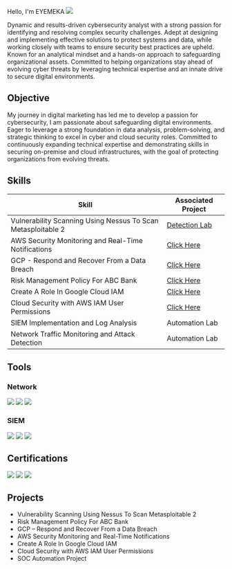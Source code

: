 Hello, I'm EYEMEKA
<a href="https://www.linkedin.com/in/eyemekauwadia/"><img src="https://img.shields.io/badge/-LinkedIn-0072b1?&style=for-the-badge&logo=linkedin&logoColor=white" /></a>

Dynamic and results-driven cybersecurity analyst with a strong passion for identifying and resolving complex security challenges. Adept at designing and implementing effective solutions to protect systems and data, while working closely with teams to ensure security best practices are upheld. Known for an analytical mindset and a hands-on approach to safeguarding organizational assets. Committed to helping organizations stay ahead of evolving cyber threats by leveraging technical expertise and an innate drive to secure digital environments.

## Objective

My journey in digital marketing has led me to develop a passion for cybersecurity, I am  passionate about safeguarding digital environments. Eager to leverage a strong foundation in data analysis, problem-solving, and strategic thinking to excel in cyber and cloud security roles. Committed to continuously expanding technical expertise and demonstrating skills in securing on-premise and cloud infrastructures, with the goal of protecting organizations from evolving threats.

## Skills

|         Skill                                                | Associated Project         |
|--------------------------------------------------------------|----------------------------|
| Vulnerability Scanning Using Nessus To Scan Metasploitable 2 | <a href="https://github.com/eyemeka/Vulnerability-Scanning-Using-Nessus-To-Scan-Metasploitable-2">Detection Lab</a>|
| AWS Security Monitoring and Real-Time Notifications          | <a href="https://github.com/eyemeka/AWS-Security-Monitoring-and-Real-Time-Notifications">Click Here</a>|
| GCP - Respond and Recover From a Data Breach                 | <a href="https://github.com/eyemeka/GCP-Respond-and-Recover-From-a-Data-Breach">Click Here</a>|
| Risk Management Policy For ABC Bank                          | <a href="https://github.com/eyemeka/Risk-Management-Policy-For-ABC-Bank">Click Here</a>|
| Create A Role In Google Cloud IAM                            | <a href="https://github.com/eyemeka/Create-A-Role-In-Google-Cloud-IAM">Click Here</a>|
| Cloud Security with AWS IAM User Permissions                 | <a href="https://github.com/eyemeka/Cloud-Security-with-AWS-IAM-User-Permissions">Click Here</a>|
| SIEM Implementation and Log Analysis                         | Automation Lab|
| Network Traffic Monitoring and Attack Detection              | Automation Lab|

## Tools


### Network
<div>
    <img src="https://img.shields.io/badge/-Wireshark-1679A7?&style=for-the-badge&logo=Wireshark&logoColor=white" />
    <img src="https://img.shields.io/badge/-Splunk-000000?&style=for-the-badge&logo=Splunk&logoColor=white" />
    <img src="https://img.shields.io/badge/-Suricata-EF3B2D?&style=for-the-badge&logo=Suricata&logoColor=white" />
    
</div>

### SIEM
<div>
    <img src="https://img.shields.io/badge/-Chronicle_SIEM-4285F4?&style=for-the-badge&logo=Google%20Cloud&logoColor=white" />
    <img src="https://img.shields.io/badge/-Splunk-000000?&style=for-the-badge&logo=Splunk&logoColor=white" />
    <img src="https://img.shields.io/badge/-Elastic-005571?&style=for-the-badge&logo=Elastic&logoColor=white" />
</div>

## Certifications

<div>
<img src="https://img.shields.io/badge/-Security%2B-FF0000?&style=for-the-badge&logo=CompTIA&logoColor=white" />
<img src="https://img.shields.io/badge/-Google%20Cybersecurity%20Certificate-4D4D4D?&style=for-the-badge&logo=Google&logoColor=white" />
<img src="https://img.shields.io/badge/-Security%20Blue%20Team%20Junior%20Analyst-000080?&style=for-the-badge&logoColor=white" />

</div>

## Projects
- Vulnerability Scanning Using Nessus To Scan Metasploitable 2
- Risk Management Policy For ABC Bank
- GCP – Respond and Recover From a Data Breach
- AWS Security Monitoring and Real-Time Notifications
- Create A Role In Google Cloud IAM
- Cloud Security with AWS IAM User Permissions
- SOC Automation Project
